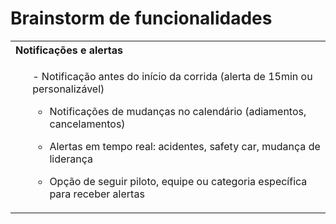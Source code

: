 # Brainstorm de funcionalidades

<table>
  <tr>
    <th style="width: 40%; text-align: left;">Notificações e alertas</th>
  </tr>
  <tr>
    <td>
      <ul>
- Notificação antes do início da corrida (alerta de 15min ou personalizável)

- Notificações de mudanças no calendário (adiamentos, cancelamentos)

- Alertas em tempo real: acidentes, safety car, mudança de liderança

- Opção de seguir piloto, equipe ou categoria específica para receber alertas
      </ul>
    </td>
  </tr>
</table>
